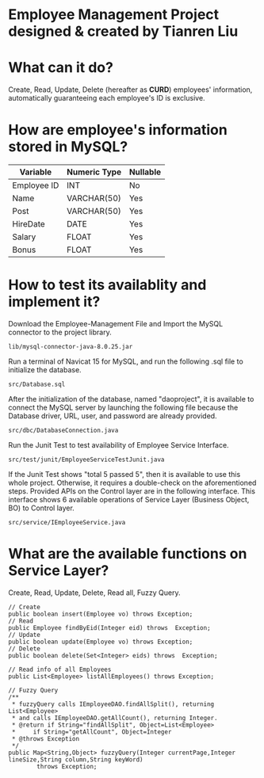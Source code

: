 # Employee Management Project designed & created by Tianren Liu


# What can it do?
Create, Read, Update, Delete (hereafter as **CURD**) employees' information, automatically guaranteeing each employee's ID is exclusive.

# How are employee's information stored in MySQL?

Variable | Numeric Type | Nullable
---|---|---
Employee ID | INT | No
Name | VARCHAR(50) | Yes
Post | VARCHAR(50) | Yes
HireDate | DATE | Yes
Salary | FLOAT | Yes
Bonus | FLOAT | Yes

# How to test its availablity and implement it?
Download the Employee-Management File and Import the MySQL connector to the project library. 
```
lib/mysql-connector-java-8.0.25.jar
```
Run a terminal of Navicat 15 for MySQL, and run the following .sql file to initialize the database.
```
src/Database.sql
```
After the initialization of the database, named "daoproject", it is available to connect the MySQL server by launching the following file because the Database driver, URL, user, and password are already provided.
```
src/dbc/DatabaseConnection.java
```
Run the Junit Test to test availability of Employee Service Interface.
```
src/test/junit/EmployeeServiceTestJunit.java
```
If the Junit Test shows "total 5 passed 5", then it is available to use this whole project. Otherwise, it requires a double-check on the aforementioned steps. Provided APIs on the Control layer are in the following interface. This interface shows 6 available operations of Service Layer (Business Object, BO) to Control layer.
```
src/service/IEmployeeService.java
```
# What are the available functions on Service Layer?
Create, Read, Update, Delete, Read all, Fuzzy Query.
```
// Create
public boolean insert(Employee vo) throws Exception;
// Read
public Employee findByEid(Integer eid) throws  Exception;
// Update
public boolean update(Employee vo) throws Exception;
// Delete
public boolean delete(Set<Integer> eids) throws  Exception;

// Read info of all Employees
public List<Employee> listAllEmployees() throws Exception;

// Fuzzy Query
/**
 * fuzzyQuery calls IEmployeeDAO.findAllSplit(), returning List<Employee>
 * and calls IEmployeeDAO.getAllCount(), returning Integer.
 * @return if String="findAllSplit", Object=List<Employee>
 *     if String="getAllCount", Object=Integer
 * @throws Exception
 */
public Map<String,Object> fuzzyQuery(Integer currentPage,Integer lineSize,String column,String keyWord)
        throws Exception;
```
